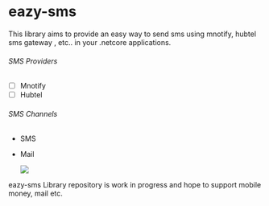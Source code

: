# eazy-sms
This library aims to provide an easy way to send sms 
using mnotify, hubtel sms gateway , etc.. in your .netcore applications.

###### SMS Providers
- [ ] Mnotify
- [ ] Hubtel

###### SMS Channels
- SMS
- Mail

   ![ ](https://vistr.dev/badge?repo=mkojoa.melteck-xtra&color=0058AD)

 eazy-sms Library repository is work in progress and hope to support mobile money, mail etc.

